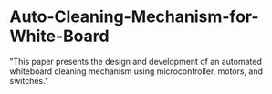 # Auto-Cleaning-Mechanism-for-White-Board
"This paper presents the design and development of an automated whiteboard cleaning mechanism using microcontroller, motors, and switches."
